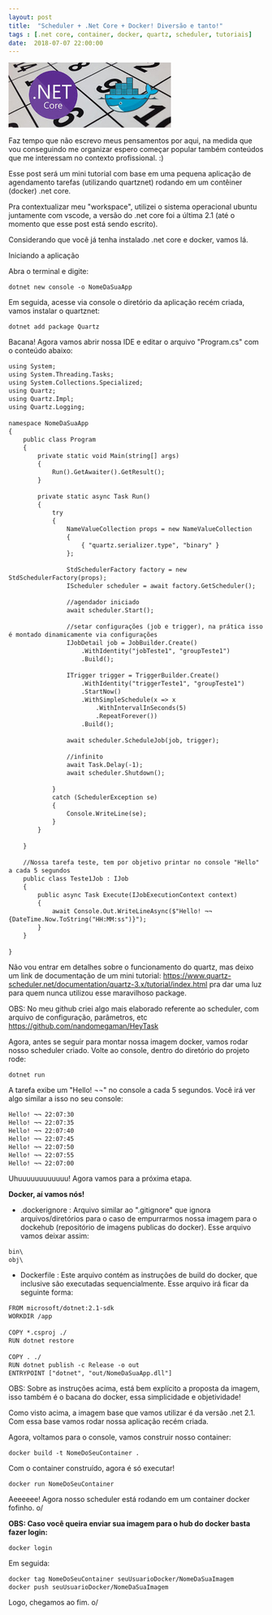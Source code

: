 ```yaml
---
layout: post
title:  "Scheduler + .Net Core + Docker! Diversão e tanto!"
tags : [.net core, container, docker, quartz, scheduler, tutoriais]
date:  2018-07-07 22:00:00
---
```


![docker-dotnetcore](/assets/images/posts/2018/07/dockernetcore.jpg)

Faz tempo que não escrevo meus pensamentos por aqui, na medida que vou conseguindo me organizar espero começar popular também conteúdos que me interessam no contexto profissional.  :)

Esse post será um mini tutorial com base em uma pequena aplicação de agendamento tarefas (utilizando quartznet) rodando em um contêiner (docker) .net core.

Pra contextualizar meu "workspace", utilizei o sistema operacional ubuntu juntamente com vscode, a versão do .net core foi a última 2.1 (até o momento que esse post está sendo escrito).

Considerando que você já tenha instalado .net core e docker, vamos lá. 

Iniciando a aplicação

Abra o terminal e digite: 

```
dotnet new console -o NomeDaSuaApp
```

Em seguida, acesse via console o diretório da aplicação recém criada, vamos instalar o quartznet:

```
dotnet add package Quartz
```

Bacana! Agora vamos abrir nossa IDE e editar o arquivo "Program.cs" com o conteúdo abaixo:

```
using System;
using System.Threading.Tasks;
using System.Collections.Specialized;
using Quartz;
using Quartz.Impl;
using Quartz.Logging;

namespace NomeDaSuaApp
{
    public class Program
    {
        private static void Main(string[] args)
        {            
            Run().GetAwaiter().GetResult();            
        }

        private static async Task Run()
        {
            try
            {
                NameValueCollection props = new NameValueCollection
                {
                    { "quartz.serializer.type", "binary" }
                };
                
                StdSchedulerFactory factory = new StdSchedulerFactory(props);
                IScheduler scheduler = await factory.GetScheduler();

                //agendador iniciado
                await scheduler.Start();

                //setar configurações (job e trigger), na prática isso é montado dinamicamente via configurações
                IJobDetail job = JobBuilder.Create()
                    .WithIdentity("jobTeste1", "groupTeste1")
                    .Build();

                ITrigger trigger = TriggerBuilder.Create()
                    .WithIdentity("triggerTeste1", "groupTeste1")
                    .StartNow()
                    .WithSimpleSchedule(x => x
                        .WithIntervalInSeconds(5)
                        .RepeatForever())
                    .Build();

                await scheduler.ScheduleJob(job, trigger);

                //infinito
                await Task.Delay(-1);
                await scheduler.Shutdown();

            }
            catch (SchedulerException se)
            {
                Console.WriteLine(se);
            }
        }
        
    }
    
    //Nossa tarefa teste, tem por objetivo printar no console "Hello" a cada 5 segundos
    public class Teste1Job : IJob
    {
        public async Task Execute(IJobExecutionContext context)
        {
            await Console.Out.WriteLineAsync($"Hello! ¬¬ {DateTime.Now.ToString("HH:MM:ss")}");
        }
    }

}
```

Não vou entrar em detalhes sobre o funcionamento do quartz, mas deixo um link de documentação de um mini tutorial: https://www.quartz-scheduler.net/documentation/quartz-3.x/tutorial/index.html pra dar uma luz para quem nunca utilizou esse maravilhoso package.

OBS: No meu github criei algo mais elaborado referente ao scheduler, com arquivo de configuração, parâmetros, etc https://github.com/nandomegaman/HeyTask

Agora, antes se seguir para montar nossa imagem docker, vamos rodar nosso scheduler criado. Volte ao console, dentro do diretório do projeto rode:

```
dotnet run
```

A tarefa exibe um "Hello! ¬¬" no console a cada 5 segundos. Você irá ver algo similar a isso no seu console:

```
Hello! ¬¬ 22:07:30
Hello! ¬¬ 22:07:35
Hello! ¬¬ 22:07:40
Hello! ¬¬ 22:07:45
Hello! ¬¬ 22:07:50
Hello! ¬¬ 22:07:55
Hello! ¬¬ 22:07:00
```

Uhuuuuuuuuuuuu! Agora vamos para a próxima etapa.

**Docker, aí vamos nós!**

- .dockerignore : Arquivo similar ao ".gitignore" que ignora arquivos/diretórios para o caso de empurrarmos nossa imagem para o dockehub (repositório de imagens publicas do docker). Esse arquivo vamos deixar assim: 

```
bin\
obj\
```

- Dockerfile : Este arquivo contém as instruções de build do docker, que inclusive são executadas sequencialmente. Esse arquivo irá ficar da seguinte forma:

```
FROM microsoft/dotnet:2.1-sdk
WORKDIR /app

COPY *.csproj ./
RUN dotnet restore

COPY . ./
RUN dotnet publish -c Release -o out
ENTRYPOINT ["dotnet", "out/NomeDaSuaApp.dll"]
```

OBS: Sobre as instruções acima, está bem explícito a proposta da imagem, isso também é o bacana do docker, essa simplicidade e objetividade! 

Como visto acima, a imagem base que vamos utilizar é da versão .net 2.1. Com essa base vamos rodar nossa aplicação recém criada.

Agora, voltamos para o console, vamos construir nosso container:

```
docker build -t NomeDoSeuContainer .
```

Com o container construído, agora é só executar!

```
docker run NomeDoSeuContainer
```

Aeeeeee! Agora nosso scheduler está rodando em um container docker fofinho. o/

**OBS: Caso você queira enviar sua imagem para o hub do docker basta fazer login:**

```
docker login
```

Em seguida:

```
docker tag NomeDoSeuContainer seuUsuarioDocker/NomeDaSuaImagem
docker push seuUsuarioDocker/NomeDaSuaImagem
```

Logo, chegamos ao fim. o/